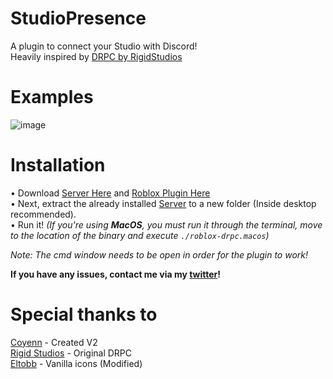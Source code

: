 # StudioPresence

A plugin to connect your Studio with Discord!  
Heavily inspired by [DRPC by RigidStudios](https://devforum.roblox.com/t/1086405)

# Examples

![image](https://user-images.githubusercontent.com/77511250/209137491-f9b00c1e-c0a3-4df1-9046-c77c14163dea.png)

# Installation

• Download [Server Here](https://github.com/iArxic/StudioPresence/releases/tag/v3) and [Roblox Plugin Here](https://www.roblox.com/library/11213975679/StudioPresence)  
• Next, extract the already installed [Server](https://github.com/iArxic/StudioPresence/releases/tag/v3) to a new folder (Inside desktop recommended).  
• Run it! _(If you're using **MacOS**, you must run it through the terminal, move to the location of the binary and execute `./roblox-drpc.macos`)_

_Note: The cmd window needs to be open in order for the plugin to work!_

**If you have any issues, contact me via my [twitter](https://twitter.com/iArxic)!**

# Special thanks to

[Coyenn](https://github.com/Coyenn) - Created V2  
[Rigid Studios](https://devforum.roblox.com/u/Rigid_Studios) - Original DRPC  
[Eltobb](https://devforum.roblox.com/u/Elttob) - Vanilla icons (Modified)
